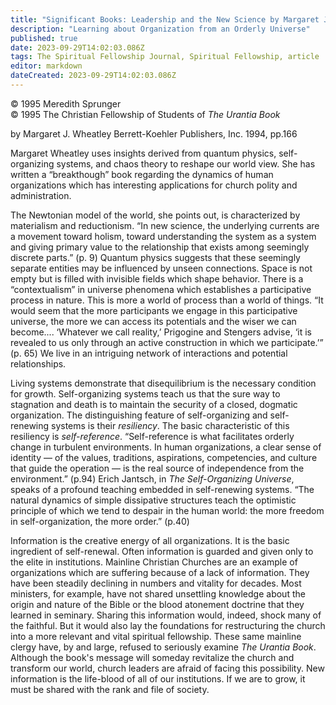 ```yaml
---
title: "Significant Books: Leadership and the New Science by Margaret J. Wheatley"
description: "Learning about Organization from an Orderly Universe"
published: true
date: 2023-09-29T14:02:03.086Z
tags: The Spiritual Fellowship Journal, Spiritual Fellowship, article
editor: markdown
dateCreated: 2023-09-29T14:02:03.086Z
---
```



<p class="v-card v-sheet theme--light gray lighten-3 px-2">© 1995 Meredith Sprunger<br>© 1995 The Christian Fellowship of Students of <i>The Urantia Book</i></p>

by Margaret J. Wheatley
Berrett-Koehler Publishers, Inc. 1994, pp.166

Margaret Wheatley uses insights derived from quantum physics, self-organizing systems, and chaos theory to reshape our world view. She has written a “breakthough” book regarding the dynamics of human organizations which has interesting applications for church polity and administration.

The Newtonian model of the world, she points out, is characterized by materialism and reductionism. “In new science, the underlying currents are a movement toward holism, toward understanding the system as a system and giving primary value to the relationship that exists among seemingly discrete parts.” (p. 9) Quantum physics suggests that these seemingly separate entities may be influenced by unseen connections. Space is not empty but is filled with invisible fields which shape behavior. There is a “contextualism” in universe phenomena which establishes a participative process in nature. This is more a world of process than a world of things. “It would seem that the more participants we engage in this participative universe, the more we can access its potentials and the wiser we can become.... ‘Whatever we call reality,’ Prigogine and Stengers advise, ‘it is revealed to us only through an active construction in which we participate.’” (p. 65) We live in an intriguing network of interactions and potential relationships.

Living systems demonstrate that disequilibrium is the necessary condition for growth. Self-organizing systems teach us that the sure way to stagnation and death is to maintain the security of a closed, dogmatic organization. The distinguishing feature of self-organizing and self-renewing systems is their _resiliency_. The basic characteristic of this resiliency is _self-reference_. “Self-reference is what facilitates orderly change in turbulent environments. In human organizations, a clear sense of identity — of the values, traditions, aspirations, competencies, and culture that guide the operation — is the real source of independence from the environment.” (p.94) Erich Jantsch, in _The Self-Organizing Universe_, speaks of a profound teaching embedded in self-renewing systems. “The natural dynamics of simple dissipative structures teach the optimistic principle of which we tend to despair in the human world: the more freedom in self-organization, the more order.” (p.40)

Information is the creative energy of all organizations. It is the basic ingredient of self-renewal. Often information is guarded and given only to the elite in institutions. Mainline Christian Churches are an example of organizations which are suffering because of a lack of information. They have been steadily declining in numbers and vitality for decades. Most ministers, for example, have not shared unsettling knowledge about the origin and nature of the Bible or the blood atonement doctrine that they learned in seminary. Sharing this information would, indeed, shock many of the faithful. But it would also lay the foundations for restructuring the church into a more relevant and vital spiritual fellowship. These same mainline clergy have, by and large, refused to seriously examine _The Urantia Book_. Although the book's message will someday revitalize the church and transform our world, church leaders are afraid of facing this possibility. New information is the life-blood of all of our institutions. If we are to grow, it must be shared with the rank and file of society.